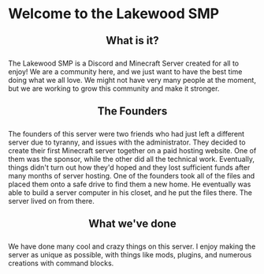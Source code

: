 <!DOCTYPE html>
<html lang="en">
<head>
  <title>Lakewood SMP</title>
  <link rel="icon" type="image/icon" href="icon.ico"/>
<style>
  h2 {
  text-align: center;
  margin: 25px;
  }
  
  h1 {
  text-align: center;
  margin: 25px;
  }
</style>
</head>
<body>
<h1>Welcome to the Lakewood SMP</h1>

<h2>What is it?</h2>

<p>The Lakewood SMP is a Discord and Minecraft Server created for all to enjoy! We are a community here, and we just want to have the best time doing what we all love. We might not have very many people at the moment, but we are working to grow this community and make it stronger.</p>
                                           
<div class="founders"><h2>The Founders</h2>
  <p>The founders of this server were two friends who had just left a different server due to tyranny, and issues with the administrator. They decided to create their first Minecraft server together on a paid hosting website. One of them was the sponsor, while the other did all the technical work. Eventually, things didn't turn out how they'd hoped and they lost sufficient funds after many months of server hosting. One of the founders took all of the files and placed them onto a safe drive to find them a new home. He eventually was able to build a server computer in his closet, and he put the files there. The server lived on from there.</p></div>
  
<div class="accomplishments"><h2>What we've done</h2>
  <p>We have done many cool and crazy things on this server. I enjoy making the server as unique as possible, with things like mods, plugins, and numerous creations with command blocks.</p></div>
</body>
</html>

